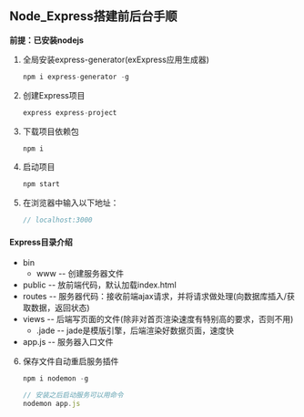 ## Node_Express搭建前后台手顺
**前提：已安装nodejs**
1. 全局安装express-generator(exExpress应用生成器)
    ```js
    npm i express-generator -g
    ```
2. 创建Express项目
    ```js
    express express-project
    ```
3. 下载项目依赖包
    ```js
    npm i
    ```
4. 启动项目
    ```js
    npm start
    ```
5. 在浏览器中输入以下地址：
    ```js
    // localhost:3000
    ```
#### **Express目录介绍**
+ bin
    + www -- 创建服务器文件
+ public -- 放前端代码，默认加载index.html
+ routes -- 服务器代码：接收前端ajax请求，并将请求做处理(向数据库插入/获取数据，返回状态)
+ views -- 后端写页面的文件(除非对首页渲染速度有特别高的要求，否则不用)
    + .jade -- jade是模版引擎，后端渲染好数据页面，速度快
+ app.js -- 服务器入口文件


6. 保存文件自动重启服务插件
    ```js
    npm i nodemon -g

    // 安装之后启动服务可以用命令
    nodemon app.js
    ```